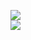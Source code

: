 [![](https://img.shields.io/badge/Made%20With-Github%20Spray-lightgrey.svg?style=for-the-badge&logo=github)](https://github.com/Annihil/github-spray#21990)  
[![](https://i.imgur.com/2DrTn0Z.gif)](https://github.com/Annihil/github-spray)